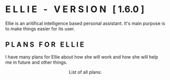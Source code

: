 
E L L I E &nbsp; - &nbsp; V E R S I O N &nbsp; [ 1.6.0 ]
=============================================

Ellie is an aritifical intelligence based personal assistant. It's main purpose is to make things easier for its user. 



P L A N S &nbsp; F O R &nbsp; E L L I E
-----------------------------

I have many plans for Ellie about how she will work and how she will help me in future and other things.<br> 

<center> List of all plans: </center>